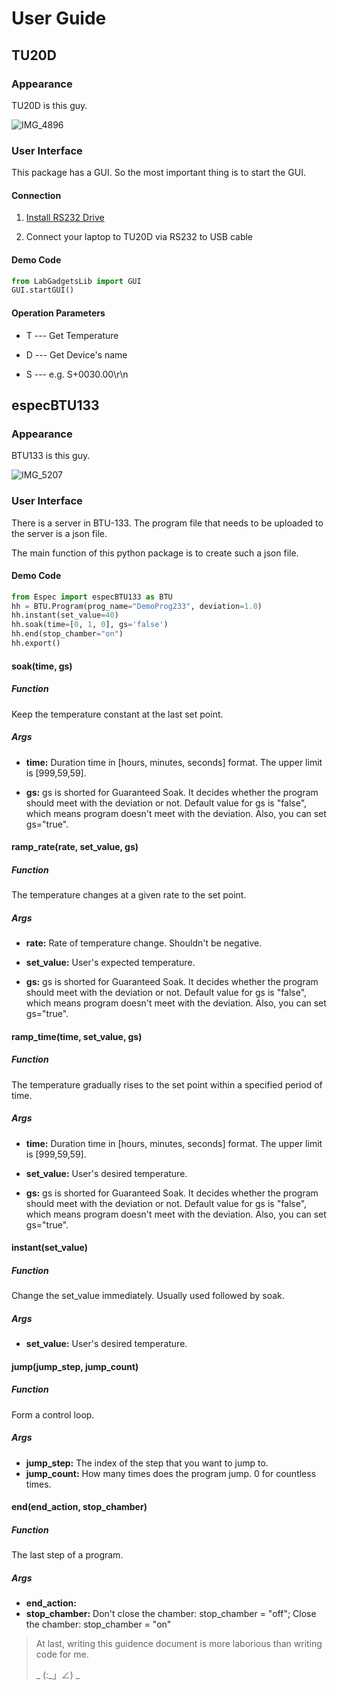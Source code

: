 # User Guide

## TU20D

### Appearance

TU20D is this guy.

![IMG_4896](https://user-images.githubusercontent.com/95418272/210528535-db88acc2-c52d-4564-8fb1-f94e6e041c34.JPG)


### User Interface

This package has a GUI. So the most important thing is to start the GUI.

#### Connection

1. [Install RS232 Drive](https://download2261.mediafire.com/jhcwmy0358pg/k5mkp4azlygnyad/PL2303GT(3).rar)

2. Connect your laptop to TU20D via RS232 to USB cable

#### Demo Code

```python
from LabGadgetsLib import GUI
GUI.startGUI()
```

#### Operation Parameters

- T --- Get Temperature
- D --- Get Device's name

- S --- e.g. S+0030.00\r\n

## especBTU133

### Appearance

BTU133 is this guy.

![IMG_5207](https://user-images.githubusercontent.com/95418272/210528558-dc65e68c-be3a-4b68-bd78-0dec522e2289.JPG)


### User Interface

There is a server in BTU-133. The program file that needs to be uploaded to the server is a json file.

The main function of this python package is to create such a json file.

#### Demo Code

```python
from Espec import especBTU133 as BTU
hh = BTU.Program(prog_name="DemoProg233", deviation=1.0)
hh.instant(set_value=40)
hh.soak(time=[0, 1, 0], gs='false')
hh.end(stop_chamber="on")
hh.export()
```

#### soak(time, gs)

##### Function

Keep the temperature constant at the last set point.

##### Args

- **time:** Duration time in [hours, minutes, seconds] format. The upper limit is [999,59,59].

- **gs:** gs is shorted for Guaranteed Soak. It decides whether the program should meet with the deviation or not. Default value for gs is "false", which means program doesn't meet with the deviation. Also, you can set gs="true".

#### ramp_rate(rate, set_value, gs)

##### Function

The temperature changes at a given rate to the set point.

##### Args

- **rate:** Rate of temperature change. Shouldn't be negative.

- **set_value:** User's expected temperature.

- **gs:** gs is shorted for Guaranteed Soak. It decides whether the program should meet with the deviation or not. Default value for gs is "false", which means program doesn't meet with the deviation. Also, you can set gs="true".

#### ramp_time(time, set_value, gs)

##### Function

The temperature gradually rises to the set point within a specified period of time.

##### Args

- **time:** Duration time in [hours, minutes, seconds] format. The upper limit is [999,59,59].
- **set_value:** User's desired temperature.

- **gs:** gs is shorted for Guaranteed Soak. It decides whether the program should meet with the deviation or not. Default value for gs is "false", which means program doesn't meet with the deviation. Also, you can set gs="true".

#### instant(set_value)

##### Function

Change the set_value immediately. Usually used followed by soak.

##### Args

- **set_value:** User's desired temperature.

#### jump(jump_step, jump_count)

##### Function

Form a control loop.

##### Args

- **jump_step:** The index of the step that you want to jump to.
- **jump_count:** How many times does the program jump. 0 for countless times.

#### end(end_action, stop_chamber)

##### Function

The last step of a program.

##### Args

- **end_action:**
- **stop_chamber:** Don't close the chamber: stop_chamber = "off"; Close the chamber: stop_chamber = "on"



> At last, writing this guidence document is more laborious than writing code for me.
>
> _ (:_」∠) _

